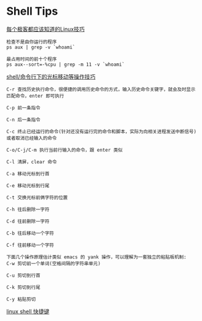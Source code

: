 # Shell Tips

[每个极客都应该知道的Linux技巧]()

	检查不是由你运行的程序
	ps aux | grep -v `whoami`
	
  	最占用时间的前十个程序
  	ps aux--sort=-%cpu | grep -m 11 -v `whoami`

[shell/命令行下的光标移动等操作技巧]("http://blog.163.com/fenglang_2006/blog/static/13366231820110533940446/")

	C-r 查找历史执行命令，很便捷的调用历史命令的方式，输入历史命令关键字，就会及时显示匹配命令，enter 即可执行

	C-p 前一条指令

	C-n 后一条指令

	C-c 终止已经运行的命令(针对还没有运行完的命令和脚本，实际为向相关进程发送中断信号)或者取消已经输入的命令

	C-o/C-j/C-m 执行当前行输入的命令，跟 enter 类似

	C-l 清屏，clear 命令

	C-a 移动光标到行首

	C-e 移动光标到行尾

	C-t 交换光标前俩字符的位置

	C-h 往后删除一字符

	C-d 往前删除一字符

	C-b 往后移动一个字符

	C-f 往前移动一个字符

	下面几个操作原理估计类似 emacs 的 yank 操作，可以理解为一套独立的粘贴板机制:
	C-w 剪切前一个单词(空格间隔的字符串单元)

	C-u 剪切到行首

	C-k 剪切到行尾

	C-y 粘贴剪切
	
[linux shell 快捷键](http://blog.chinaunix.net/uid-361890-id-342066.html)	
		
	